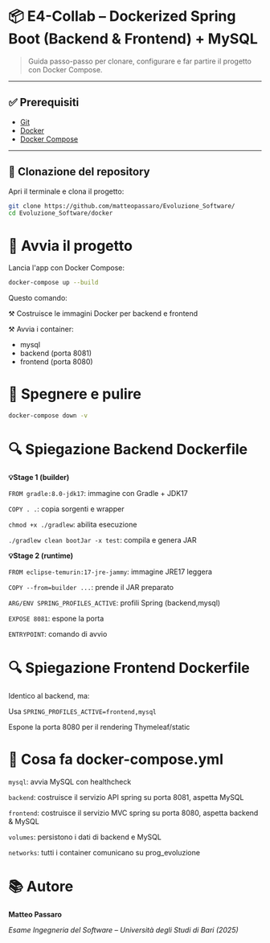 # 📦 E4-Collab – Dockerized Spring Boot (Backend & Frontend) + MySQL

> Guida passo-passo per clonare, configurare e far partire il progetto con Docker Compose.

---

## ✅ Prerequisiti

- [Git](https://git-scm.com/)  
- [Docker](https://www.docker.com/)  
- [Docker Compose](https://docs.docker.com/compose/)

---

## 🧾 Clonazione del repository
Apri il terminale e clona il progetto:

```bash
git clone https://github.com/matteopassaro/Evoluzione_Software/
cd Evoluzione_Software/docker
```

# 🚀 Avvia il progetto
Lancia l'app con Docker Compose:

```bash
docker-compose up --build
```

Questo comando:

⚒️ Costruisce le immagini Docker per backend e frontend

⚒️ Avvia i container:
- mysql
- backend (porta 8081)
- frontend (porta 8080)

# 🧼 Spegnere e pulire 
```bash
docker-compose down -v
```

# 🔍 Spiegazione Backend Dockerfile
**💡Stage 1 (builder)**

```FROM gradle:8.0-jdk17```: immagine con Gradle + JDK17

```COPY . .```: copia sorgenti e wrapper

```chmod +x ./gradlew```: abilita esecuzione

```./gradlew clean bootJar -x test```: compila e genera JAR

**💡Stage 2 (runtime)**

```FROM eclipse-temurin:17-jre-jammy```: immagine JRE17 leggera

```COPY --from=builder ...```: prende il JAR preparato

```ARG/ENV SPRING_PROFILES_ACTIVE```: profili Spring (backend,mysql)

```EXPOSE 8081```: espone la porta

```ENTRYPOINT```: comando di avvio

# 🔍 Spiegazione Frontend Dockerfile
Identico al backend, ma:

Usa ```SPRING_PROFILES_ACTIVE=frontend,mysql```

Espone la porta 8080 per il rendering Thymeleaf/static

# 🧩 Cosa fa docker-compose.yml

```mysql```: avvia MySQL con healthcheck

```backend```: costruisce il servizio API spring su porta 8081, aspetta MySQL

```frontend```: costruisce il servizio MVC spring su porta 8080, aspetta backend & MySQL

```volumes```: persistono i dati di backend e MySQL

```networks```: tutti i container comunicano su prog_evoluzione





# 📚 Autore

**Matteo Passaro**

*Esame Ingegneria del Software – Università degli Studi di Bari (2025)*
